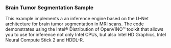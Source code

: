 ### Brain Tumor Segmentation Sample

This example implements a an inference engine based on the U-Net architecture for brain tumor segmentation in MRI scans. The code demonstrates using the Intel® Distribution of OpenVINO™ toolkit that allows you to use for inference not only Intel CPUs, but also Intel HD Graphics, Intel Neural Compute Stick 2 and HDDL-R.

